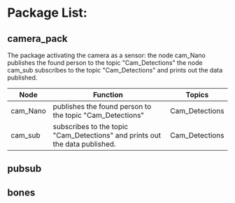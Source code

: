 # Package List:

## camera_pack
The package activating the camera as a sensor: 
the node cam_Nano publishes the found person to the topic "Cam_Detections"
the node cam_sub subscribes to the topic "Cam_Detections" and prints out the data published.

| Node | Function | Topics |
| ----- | -----  | :------:  |
| cam_Nano | publishes the found person to the topic "Cam_Detections" | Cam_Detections |
| cam_sub | subscribes to the topic "Cam_Detections" and prints out the data published. | Cam_Detections |

## pubsub

## bones

